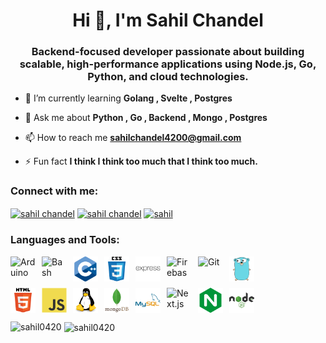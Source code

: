 <h1 align="center">Hi 👋, I'm Sahil Chandel</h1>
<h3 align="center">Backend-focused developer passionate about building scalable, high-performance applications using Node.js, Go, Python, and cloud technologies.</h3>

- 🌱 I’m currently learning **Golang , Svelte , Postgres**

- 💬 Ask me about **Python , Go , Backend , Mongo , Postgres**

- 📫 How to reach me **sahilchandel4200@gmail.com**

- ⚡ Fun fact **I think I think too much that I think too much.**

<h3 align="left">Connect with me:</h3>
<p align="left">
<a href="https://linkedin.com/in/sahil chandel" target="blank"><img align="center" src="https://raw.githubusercontent.com/rahuldkjain/github-profile-readme-generator/master/src/images/icons/Social/linked-in-alt.svg" alt="sahil chandel" height="30" width="40" /></a>
<a href="https://www.hackerrank.com/sahil chandel" target="blank"><img align="center" src="https://raw.githubusercontent.com/rahuldkjain/github-profile-readme-generator/master/src/images/icons/Social/hackerrank.svg" alt="sahil chandel" height="30" width="40" /></a>
<a href="https://www.leetcode.com/sahil" target="blank"><img align="center" src="https://raw.githubusercontent.com/rahuldkjain/github-profile-readme-generator/master/src/images/icons/Social/leet-code.svg" alt="sahil" height="30" width="40" /></a>
</p>

<h3 align="left">Languages and Tools:</h3>

<div style="display: flex; flex-wrap: wrap; gap: 10px; max-width: 400px;">
  <img src="https://cdn.worldvectorlogo.com/logos/arduino-1.svg" alt="Arduino" width="40" height="40"/>
  <img src="https://www.vectorlogo.zone/logos/gnu_bash/gnu_bash-icon.svg" alt="Bash" width="40" height="40"/>
  <img src="https://raw.githubusercontent.com/devicons/devicon/master/icons/cplusplus/cplusplus-original.svg" alt="C++" width="40" height="40"/>
  <img src="https://raw.githubusercontent.com/devicons/devicon/master/icons/css3/css3-original-wordmark.svg" alt="CSS3" width="40" height="40"/>

  <img src="https://raw.githubusercontent.com/devicons/devicon/master/icons/express/express-original-wordmark.svg" alt="Express" width="40" height="40"/>
  <img src="https://www.vectorlogo.zone/logos/firebase/firebase-icon.svg" alt="Firebase" width="40" height="40"/>
  <img src="https://www.vectorlogo.zone/logos/git-scm/git-scm-icon.svg" alt="Git" width="40" height="40"/>
  <img src="https://raw.githubusercontent.com/devicons/devicon/master/icons/go/go-original.svg" alt="Go" width="40" height="40"/>

  <img src="https://raw.githubusercontent.com/devicons/devicon/master/icons/html5/html5-original-wordmark.svg" alt="HTML5" width="40" height="40"/>
  <img src="https://raw.githubusercontent.com/devicons/devicon/master/icons/javascript/javascript-original.svg" alt="JavaScript" width="40" height="40"/>
  <img src="https://raw.githubusercontent.com/devicons/devicon/master/icons/linux/linux-original.svg" alt="Linux" width="40" height="40"/>
  <img src="https://raw.githubusercontent.com/devicons/devicon/master/icons/mongodb/mongodb-original-wordmark.svg" alt="MongoDB" width="40" height="40"/>

  <img src="https://raw.githubusercontent.com/devicons/devicon/master/icons/mysql/mysql-original-wordmark.svg" alt="MySQL" width="40" height="40"/>
  <img src="https://cdn.worldvectorlogo.com/logos/nextjs-2.svg" alt="Next.js" width="40" height="40"/>
  <img src="https://raw.githubusercontent.com/devicons/devicon/master/icons/nginx/nginx-original.svg" alt="Nginx" width="40" height="40"/>
  <img src="https://raw.githubusercontent.com/devicons/devicon/master/icons/nodejs/nodejs-original-wordmark.svg" alt="Node.js" width="40" height="40"/>
</div>


<p><img align="left" src="https://github-readme-stats.vercel.app/api/top-langs?username=sahil0420&show_icons=true&locale=en&layout=compact" alt="sahil0420" /></p>

<p>&nbsp;<img align="center" src="https://github-readme-stats.vercel.app/api?username=sahil0420&show_icons=true&locale=en" alt="sahil0420" /></p>
